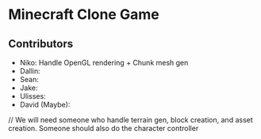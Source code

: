 # Minecraft Clone Game
## Contributors
- Niko: Handle OpenGL rendering + Chunk mesh gen
- Dallin:
- Sean:
- Jake:
- Ulisses:
- David (Maybe): 

// We will need someone who handle terrain gen, block creation, and asset creation. Someone should also do the character controller